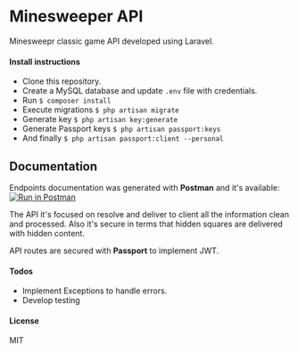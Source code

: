 # Minesweeper API

Minesweepr classic game API developed using Laravel.

#### Install instructions

- Clone this repository.
- Create a MySQL database and update ```.env``` file with credentials.
- Run ``$ composer install``
- Execute migrations ``$ php artisan migrate``
- Generate key ``$ php artisan key:generate``
- Generate Passport keys ``$ php artisan passport:keys``
- And finally ```$ php artisan passport:client --personal```

## Documentation

Endpoints documentation was generated with **Postman** and it's available: 
[![Run in Postman](https://run.pstmn.io/button.svg)](https://documenter.getpostman.com/view/134204/T1LQfkDq?version=latest)

The API it's focused on resolve and deliver to client all the information clean and processed. Also it's secure in terms that hidden squares are delivered with hidden content.

API routes are secured with **Passport** to implement JWT.

#### Todos

- Implement Exceptions to handle errors.
- Develop testing

#### License
MIT

